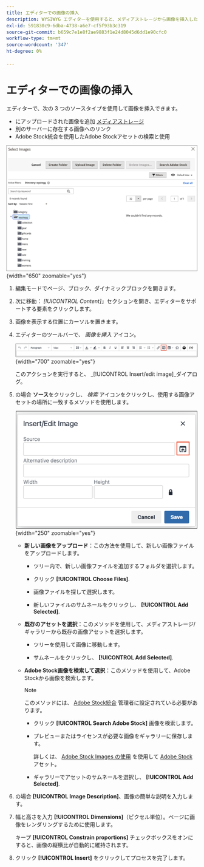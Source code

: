 ```yaml
---
title: エディターでの画像の挿入
description: WYSIWYG エディターを使用すると、メディアストレージから画像を挿入したり、別のサーバー上にある画像にリンクしたり、Adobe Stock Assets を使用したりすることが簡単にできます。
exl-id: 591830c9-6dba-4738-a6e7-cf5f93b3c319
source-git-commit: b659c7e1e8f2ae9883f1e24d8045d6dd1e90cfc0
workflow-type: tm+mt
source-wordcount: '347'
ht-degree: 0%

---
```


# エディターでの画像の挿入

エディターで、次の 3 つのソースタイプを使用して画像を挿入できます。

- にアップロードされた画像を追加 [メディアストレージ](media-storage.md)
- 別のサーバーに存在する画像へのリンク
- Adobe Stock統合を使用したAdobe Stockアセットの検索と使用

![メディアストレージ](./assets/media-storage.png){width="650" zoomable="yes"}

1. 編集モードでページ、ブロック、ダイナミックブロックを開きます。

1. 次に移動： _[!UICONTROL Content]_」セクションを開き、エディターをサポートする要素をクリックします。

1. 画像を表示する位置にカーソルを置きます。

1. エディターのツールバーで、 _画像を挿入_ アイコン。

   ![画像挿入アイコン](./assets/editor-toolbar-image-button.png){width="700" zoomable="yes"}

   このアクションを実行すると、 _[!UICONTROL Insert/edit image]_ダイアログ。

1. の場合 **ソース**&#x200B;をクリックし、 _検索_ アイコンをクリックし、使用する画像アセットの場所に一致するメソッドを使用します。

   ![検索アイコンの選択](./assets/editor-dialog-insert-image.png){width="250" zoomable="yes"}

   - **新しい画像をアップロード**：この方法を使用して、新しい画像ファイルをアップロードします。

      - ツリー内で、新しい画像ファイルを追加するフォルダを選択します。

      - クリック **[!UICONTROL Choose Files]**.

      - 画像ファイルを探して選択します。

      - 新しいファイルのサムネールをクリックし、 **[!UICONTROL Add Selected]**.

   - **既存のアセットを選択**：このメソッドを使用して、メディアストレージ/ギャラリーから既存の画像アセットを選択します。

      - ツリーを使用して画像に移動します。

      - サムネールをクリックし、 **[!UICONTROL Add Selected]**.

   - **Adobe Stock画像を検索して選択**：このメソッドを使用して、Adobe Stockから画像を検索します。

     >[!NOTE]
     >
     >このメソッドには、 [Adobe Stock統合](adobe-stock.md) 管理者に設定されている必要があります。

      - クリック **[!UICONTROL Search Adobe Stock]** 画像を検索します。

      - プレビューまたはライセンスが必要な画像をギャラリーに保存します。

        詳しくは、 [Adobe Stock Images の使用](adobe-stock-manage.md) を使用して [Adobe Stock](https://stock.adobe.com) アセット。

      - ギャラリーでアセットのサムネールを選択し、 **[!UICONTROL Add Selected]**.

1. の場合 **[!UICONTROL Image Description]**、画像の簡単な説明を入力します。

1. 幅と高さを入力 **[!UICONTROL Dimensions]**（ピクセル単位）。ページに画像をレンダリングするために使用します。

   キープ **[!UICONTROL Constrain proportions]** チェックボックスをオンにすると、画像の縦横比が自動的に維持されます。

1. クリック **[!UICONTROL Insert]** をクリックしてプロセスを完了します。
